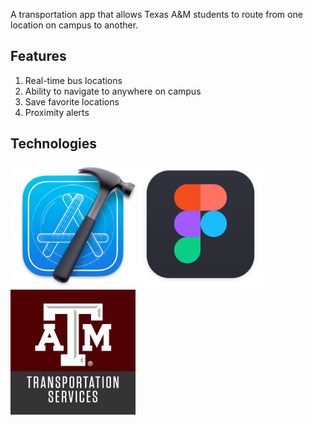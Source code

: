 <h><Aggie Transit img align = "right" height = "50" width = "50" src="Logos/App Logo.png"></h>
 A transportation app that allows Texas A&M students to route from one location on campus to another. 

## Features
1. Real-time bus locations 
2. Ability to navigate to anywhere on campus
3. Save favorite locations
4. Proximity alerts

## Technologies
<img src = "Logos/Xcode Logo.png" width = 200 height = 200>
<img src = "Logos/Figma Logo.png" width = 200 height = 200>
<img src = "Logos/Tamu Transportation Services Logo.png" width = 200 height = 200>




